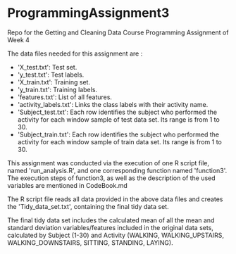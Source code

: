 # ProgrammingAssignment3
Repo for the Getting and Cleaning Data Course Programming Assignment of Week 4


The data files needed for this assignment are :

- 'X_test.txt': Test set.
- 'y_test.txt': Test labels.
- 'X_train.txt': Training set.
- 'y_train.txt': Training labels.
- 'features.txt': List of all features.
- 'activity_labels.txt': Links the class labels with their activity name.
- 'Subject_test.txt': Each row identifies the subject who performed the activity for each window sample of test data set. Its range is from 1 to 30.
- 'Subject_train.txt': Each row identifies the subject who performed the activity for each window sample of train data set. Its range is from 1 to 30.


This assignment was conducted via the execution of one R script file, named 'run_analysis.R', and one corresponding function named 'function3'. 
The execution steps of function3, as well as the description of the used variables are mentioned in CodeBook.md


The R script file reads all data provided in the above data files and creates the 'Tidy_data_set.txt', containing the final tidy data set. 

The final tidy data set includes the calculated mean of all the mean and standard deviation variables/features included in the original data sets, 
calculated by Subject (1-30) and Activity (WALKING, WALKING_UPSTAIRS, WALKING_DOWNSTAIRS, SITTING, STANDING, LAYING).




